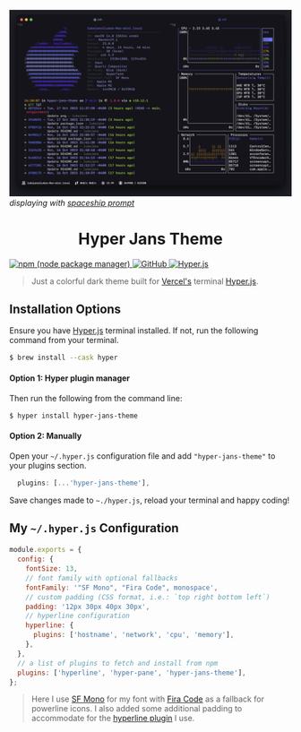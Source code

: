 ![Hyper jans theme screenshot](hyper-jans-theme.png)
_displaying with [spaceship prompt](https://spaceship-prompt.sh/)_

<h1 align="center"><b>Hyper Jans Theme</b></h1>

<a href="https://www.npmjs.com/~lukejans" target="_blank">
<img alt="npm (node package manager)" src="https://img.shields.io/badge/v1.0.0-%2312100E.svg?&style=for-the-badge&logo=NPM&logoColor=" />
</a>
<a href="https://github.com/lukejans" target="_blank">
<img alt="GitHub" src="https://img.shields.io/badge/lukejans-%2312100E.svg?&style=for-the-badge&logo=GitHub&logoColor=white" />
</a>
<a href="https://hyper.is/" target="_blank">
<img alt="Hyper.js" src="https://img.shields.io/badge/hyper.js-%2312100E.svg?&style=for-the-badge&logo=Hyper&logoColor=magenta" />
</a>

> Just a colorful dark theme built for [Vercel's](https://vercel.com/) terminal [Hyper.js](https://hyper.is/).

## Installation Options

Ensure you have [Hyper.js](https://hyper.is) terminal installed. If not, run the following command from your terminal.

```zsh
$ brew install --cask hyper
```

#### **Option 1:** Hyper plugin manager

Then run the following from the command line:

```zsh
$ hyper install hyper-jans-theme
```

#### **Option 2:** Manually

Open your `~/.hyper.js` configuration file and add `"hyper-jans-theme"` to your plugins section.

```js
  plugins: [...'hyper-jans-theme'],
```

Save changes made to `~./hyper.js`, reload your terminal and happy coding!

## My `~/.hyper.js` Configuration

```js
module.exports = {
  config: {
    fontSize: 13,
    // font family with optional fallbacks
    fontFamily: '"SF Mono", "Fira Code", monospace',
    // custom padding (CSS format, i.e.: `top right bottom left`)
    padding: '12px 30px 40px 30px',
    // hyperline configuration
    hyperline: {
      plugins: ['hostname', 'network', 'cpu', 'memory'],
    },
  },
  // a list of plugins to fetch and install from npm
  plugins: ['hyperline', 'hyper-pane', 'hyper-jans-theme'],
};
```

> Here I use [SF Mono](https://developer.apple.com/fonts/) for my font with [Fira Code](https://fonts.google.com/specimen/Fira+Code) as a fallback for powerline icons. I also added some additional padding to accommodate for the [hyperline plugin](https://github.com/Hyperline/hyperline) I use.
